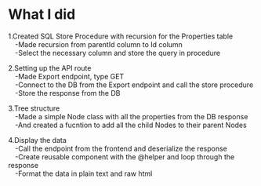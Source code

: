 # What I did
1.Created SQL Store Procedure with recursion for the Properties table<br>
  &ensp;&ensp;-Made recursion from parentId column to Id column<br>
  &ensp;&ensp;-Select the necessary column and store the query in procedure 

2.Setting up the API route<br>
  &ensp;&ensp;-Made Export endpoint, type GET<br>
  &ensp;&ensp;-Connect to the DB from the Export endpoint and call the store procedure<br>
  &ensp;&ensp;-Store the response from the DB
  
3.Tree structure<br>
  &ensp;&ensp;-Made a simple Node class with all the properties from the DB response<br>
  &ensp;&ensp;-And created a fucntion to add all the child Nodes to their parent Nodes
  
4.Display the data<br>
  &ensp;&ensp;-Call the endpoint from the frontend and deserialize the response<br>
  &ensp;&ensp;-Create reusable component with the @helper and loop through the response<br>
  &ensp;&ensp;-Format the data in plain text and raw html
